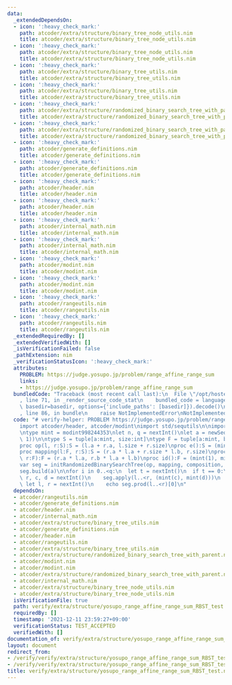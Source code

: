 ```yaml
---
data:
  _extendedDependsOn:
  - icon: ':heavy_check_mark:'
    path: atcoder/extra/structure/binary_tree_node_utils.nim
    title: atcoder/extra/structure/binary_tree_node_utils.nim
  - icon: ':heavy_check_mark:'
    path: atcoder/extra/structure/binary_tree_node_utils.nim
    title: atcoder/extra/structure/binary_tree_node_utils.nim
  - icon: ':heavy_check_mark:'
    path: atcoder/extra/structure/binary_tree_utils.nim
    title: atcoder/extra/structure/binary_tree_utils.nim
  - icon: ':heavy_check_mark:'
    path: atcoder/extra/structure/binary_tree_utils.nim
    title: atcoder/extra/structure/binary_tree_utils.nim
  - icon: ':heavy_check_mark:'
    path: atcoder/extra/structure/randomized_binary_search_tree_with_parent.nim
    title: atcoder/extra/structure/randomized_binary_search_tree_with_parent.nim
  - icon: ':heavy_check_mark:'
    path: atcoder/extra/structure/randomized_binary_search_tree_with_parent.nim
    title: atcoder/extra/structure/randomized_binary_search_tree_with_parent.nim
  - icon: ':heavy_check_mark:'
    path: atcoder/generate_definitions.nim
    title: atcoder/generate_definitions.nim
  - icon: ':heavy_check_mark:'
    path: atcoder/generate_definitions.nim
    title: atcoder/generate_definitions.nim
  - icon: ':heavy_check_mark:'
    path: atcoder/header.nim
    title: atcoder/header.nim
  - icon: ':heavy_check_mark:'
    path: atcoder/header.nim
    title: atcoder/header.nim
  - icon: ':heavy_check_mark:'
    path: atcoder/internal_math.nim
    title: atcoder/internal_math.nim
  - icon: ':heavy_check_mark:'
    path: atcoder/internal_math.nim
    title: atcoder/internal_math.nim
  - icon: ':heavy_check_mark:'
    path: atcoder/modint.nim
    title: atcoder/modint.nim
  - icon: ':heavy_check_mark:'
    path: atcoder/modint.nim
    title: atcoder/modint.nim
  - icon: ':heavy_check_mark:'
    path: atcoder/rangeutils.nim
    title: atcoder/rangeutils.nim
  - icon: ':heavy_check_mark:'
    path: atcoder/rangeutils.nim
    title: atcoder/rangeutils.nim
  _extendedRequiredBy: []
  _extendedVerifiedWith: []
  _isVerificationFailed: false
  _pathExtension: nim
  _verificationStatusIcon: ':heavy_check_mark:'
  attributes:
    PROBLEM: https://judge.yosupo.jp/problem/range_affine_range_sum
    links:
    - https://judge.yosupo.jp/problem/range_affine_range_sum
  bundledCode: "Traceback (most recent call last):\n  File \"/opt/hostedtoolcache/Python/3.10.1/x64/lib/python3.10/site-packages/onlinejudge_verify/documentation/build.py\"\
    , line 71, in _render_source_code_stat\n    bundled_code = language.bundle(stat.path,\
    \ basedir=basedir, options={'include_paths': [basedir]}).decode()\n  File \"/opt/hostedtoolcache/Python/3.10.1/x64/lib/python3.10/site-packages/onlinejudge_verify/languages/nim.py\"\
    , line 86, in bundle\n    raise NotImplementedError\nNotImplementedError\n"
  code: "# verify-helper: PROBLEM https://judge.yosupo.jp/problem/range_affine_range_sum\n\
    import atcoder/header, atcoder/modint\nimport std/sequtils\n\nimport atcoder/extra/structure/randomized_binary_search_tree_with_parent\n\
    \ntype mint = modint998244353\nlet n, q = nextInt()\nlet a = newSeqWith(n, (mint(nextInt()),\
    \ 1))\n\ntype S = tuple[a:mint, size:int]\ntype F = tuple[a:mint, b:mint]\n\n\
    proc op(l, r:S):S = (l.a + r.a, l.size + r.size)\nproc e():S = (mint(0), 0)\n\
    proc mapping(l:F, r:S):S = (r.a * l.a + r.size * l.b, r.size)\nproc composition(l,\
    \ r:F):F = (r.a * l.a, r.b * l.a + l.b)\nproc id():F = (mint(1), mint(0))\n\n\
    var seg = initRandomizedBinarySearchTree(op, mapping, composition, e(), id())\n\
    seg.build(a)\n\nfor i in 0..<q:\n  let t = nextInt()\n  if t == 0:\n    let l,\
    \ r, c, d = nextInt()\n    seg.apply(l..<r, (mint(c), mint(d)))\n  else:\n   \
    \ let l, r = nextInt()\n    echo seg.prod(l..<r)[0]\n"
  dependsOn:
  - atcoder/rangeutils.nim
  - atcoder/generate_definitions.nim
  - atcoder/header.nim
  - atcoder/internal_math.nim
  - atcoder/extra/structure/binary_tree_utils.nim
  - atcoder/generate_definitions.nim
  - atcoder/header.nim
  - atcoder/rangeutils.nim
  - atcoder/extra/structure/binary_tree_utils.nim
  - atcoder/extra/structure/randomized_binary_search_tree_with_parent.nim
  - atcoder/modint.nim
  - atcoder/modint.nim
  - atcoder/extra/structure/randomized_binary_search_tree_with_parent.nim
  - atcoder/internal_math.nim
  - atcoder/extra/structure/binary_tree_node_utils.nim
  - atcoder/extra/structure/binary_tree_node_utils.nim
  isVerificationFile: true
  path: verify/extra/structure/yosupo_range_affine_range_sum_RBST_test.nim
  requiredBy: []
  timestamp: '2021-12-11 23:59:27+09:00'
  verificationStatus: TEST_ACCEPTED
  verifiedWith: []
documentation_of: verify/extra/structure/yosupo_range_affine_range_sum_RBST_test.nim
layout: document
redirect_from:
- /verify/verify/extra/structure/yosupo_range_affine_range_sum_RBST_test.nim
- /verify/verify/extra/structure/yosupo_range_affine_range_sum_RBST_test.nim.html
title: verify/extra/structure/yosupo_range_affine_range_sum_RBST_test.nim
---
```

